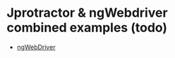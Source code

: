 # Jprotractor & ngWebdriver combined examples (todo)
- [ngWebDriver](https://github.com/paul-hammant/ngWebDriver)